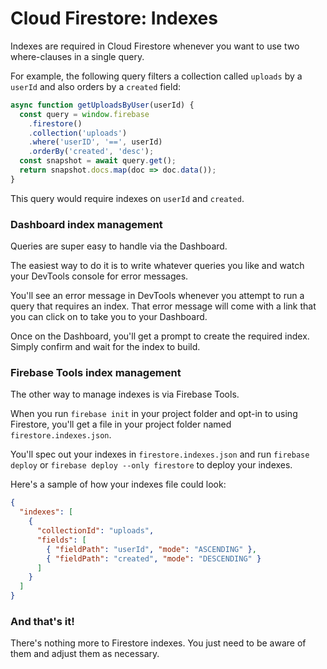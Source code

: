 # Cloud Firestore: Indexes

Indexes are required in Cloud Firestore whenever you want to use two where-clauses in a single query.

For example, the following query filters a collection called `uploads` by a `userId` and also orders by a `created` field:

```javascript
async function getUploadsByUser(userId) {
  const query = window.firebase
    .firestore()
    .collection('uploads')
    .where('userID', '==', userId)
    .orderBy('created', 'desc');
  const snapshot = await query.get();
  return snapshot.docs.map(doc => doc.data());
}
```

This query would require indexes on `userId` and `created`.

### Dashboard index management

Queries are super easy to handle via the Dashboard.

The easiest way to do it is to write whatever queries you like and watch your DevTools console for error messages.

You'll see an error message in DevTools whenever you attempt to run a query that requires an index. That error message will come with a link that you can click on to take you to your Dashboard.

Once on the Dashboard, you'll get a prompt to create the required index. Simply confirm and wait for the index to build.

### Firebase Tools index management

The other way to manage indexes is via Firebase Tools.

When you run `firebase init` in your project folder and opt-in to using Firestore, you'll get a file in your project folder named `firestore.indexes.json`.

You'll spec out your indexes in `firestore.indexes.json` and run `firebase deploy` or `firebase deploy --only firestore` to deploy your indexes.

Here's a sample of how your indexes file could look:

```json
{
  "indexes": [
    {
      "collectionId": "uploads",
      "fields": [
        { "fieldPath": "userId", "mode": "ASCENDING" },
        { "fieldPath": "created", "mode": "DESCENDING" }
      ]
    }
  ]
}
```

### And that's it!

There's nothing more to Firestore indexes. You just need to be aware of them and adjust them as necessary.
